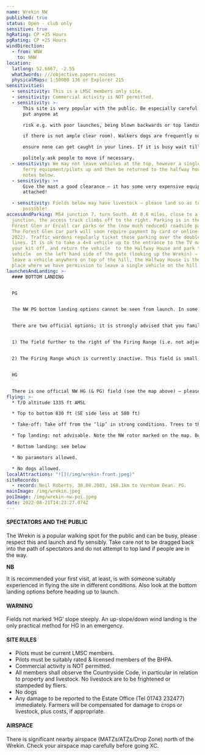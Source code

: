 ```yaml
---
name: Wrekin NW
published: true
status: Open - club only
sensitive: true
hgRating: CP +25 Hours
pgRating: CP +25 Hours
windDirection:
  - from: WNW
    to: NNW
location:
  latlong: 52.6667, -2.55
  what3words: ///objective.papers.noises
  physicalMaps: 1:50000 136 or Explorer 215
sensitivities:
  - sensitivity: This is a LMSC members only site.
  - sensitivity: Commercial activity is NOT permitted.
  - sensitivity: >-
      This site is very popular with the public. Be especially careful not to
      put anyone at

      risk e.g. with poor launches, being blown backwards or top landings (do not attempt

      if there is not ample clear room). Walkers dogs are frequently not on leads, try to

      ensure none can get caught in your lines. If it is busy wait till it is clear to launch –

      politely ask people to move if necessary.
  - sensitivity: We may not leave vehicles at the top, however a single 4×4 may
      ferry equipment/pilots up and then be returned to the halfway house – see
      notes below.
  - sensitivity: >+
      Give the mast a good clearance – it has some very expensive equipment
      attached!

  - sensitivity: Fields below may have livestock – please land so as to avoid where
      possible!
accessAndParking: M54 junction 7, turn South. At 0.8 miles, close to a ‘T’
  junction, the access track climbs off to the right. Parking is in the Wrekin
  Forest Glen or Ercall car parks or the (now much reduced) roadside parking.
  The Forest Glen car park will soon require payment by card or online (due May
  2022). Traffic wardens regularly ticket those parking over the double yellow
  lines. It is ok to take a 4×4 vehicle up to the entrance to the TV mast,  drop
  your kit off, and return the vehicle  to the Halfway House and park the said
  vehicle  on the left hand side of the gate (looking up the Wrekin) – do not
  leave a vehicle anywhere on top of the hill, the Halfway House is the ONLY
  place where we have permission to leave a single vehicle on the hill.
launchesAndLanding: >-
  #### BOTTOM LANDING


  PG


  The NW PG bottom landing options cannot be seen from launch. In some conditions, especially if the wind has some North in it, it might not be possible to make the official fields. Be especially careful not to be caught out – there is a significant amount of forest to pass over! If in doubt, head out early to clear the forest!


  There are two official options; it is strongly advised that you familiarize yourself with these fields before flying for your own safety:


  1) The field further to the right of the Firing Range (i.e. not adjacent) as indicated on the map can be used, but ONLY if there are no horses in it. Please check before flying. This field has a power line within it.] UPDATE -  29 July 2022 – The Wrekin landing field on the NW side, marked C on the site guide, is being developed into a car park and café. Work has now started & although it will likely drag on, we do not know what will be done when so **for safety reasons we are removing it as an official landing field. Please do not land here** - apart from the safety risk, the landowner additionally kindly grants us access to the Wrekin and to the Rifle Range landing field.


  2) The Firing Range which is currently inactive. This field is small, narrow and has one metre high banks across it which can be obscured if the grass is long. NB: the banks have deep holes at regular intervals into which the riflemen would lower themselves, take care to avoid these holes (and banks) when landing and when walking over the field. NB This is a small and technical field to land in, do look at it from below before considering whether to fly the hill or not! We may land in the fields either side of the Firing Range when they are not in crop.


  HG


  There is one official NW HG (& PG) field (see the map above) – please do not use if the field is ploughed and beware of the power line.
flying: >-
  * T/O altitude 1335 ft AMSL

  * Top to bottom 830 ft (SE side less at 580 ft)

  * Take-off: Take off from the ‘lip’ in strong conditions. Trees to the right of launch can play a major part in giving a false wind direction & anything N of NW could result in rotor/turbulence.

  * Top landing: not advisable. Note the NW rotor marked on the map. Be especially careful to avoid members of the public and dogs if you attempt it. If your chosen landing area is busy then rather keep soaring or bottom land – its not acceptable to yell to people to move out of your way in preparing to top land nor to land close to members of the public.

  * Bottom landing: see below

  * No paramotors allowed.

  * No dogs allowed.
localAttractions: "![](/img/wrekin-front.jpeg)"
siteRecords:
  - record: Neil Roberts, 30.08.2003, 168.1km to Vernham Dean. PG.
mainImage: /img/wrekin.jpeg
poiImage: /img/wrekin-nw-poi.jpeg
date: 2022-08-21T14:23:27.074Z
---
```

#### SPECTATORS AND THE PUBLIC

The Wrekin is a popular walking spot for the public and can be busy, please respect this and launch and fly sensibly. Take care not to be dragged back into the path of spectators and do not attempt to top land if people are in the way.

**NB**

It is recommended your first visit, at least, is with someone suitably experienced in flying the site in different conditions. Also look at the bottom landing options before heading up to launch.

#### WARNING

Fields not marked ‘HG’ slope steeply. An up-slope/down wind landing is the only practical method for HG in an emergency.

#### SITE RULES

* Pilots must be current LMSC members.
* Pilots must be suitably rated & licensed members of the BHPA.
* Commercial activity is NOT permitted.
* All members shall observe the Countryside Code, in particular in relation to property and livestock. No livestock are to be frightened or stampeded by fliers.
* No dogs
* Any damage to be reported to the Estate Office (Tel 01743 232477) immediately. Farmers will be compensated for damage to crops or livestock, plus costs, if appropriate.

#### AIRSPACE

There is significant nearby airspace (MATZs/ATZs/Drop Zone) north of the Wrekin. Check your airspace map carefully before going XC.